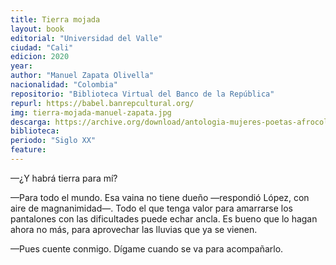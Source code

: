 ```yaml
---
title: Tierra mojada
layout: book
editorial: "Universidad del Valle"
ciudad: "Cali"
edicion: 2020
year: 
author: "Manuel Zapata Olivella"
nacionalidad: "Colombia"
repositorio: "Biblioteca Virtual del Banco de la República"
repurl: https://babel.banrepcultural.org/
img: tierra-mojada-manuel-zapata.jpg
descarga: https://archive.org/download/antologia-mujeres-poetas-afrocolombianas_202109/Tierra%20mojada.pdf
biblioteca: 
periodo: "Siglo XX"
feature: 
---
```

 
 
—¿Y habrá tierra para mí?
 
—Para todo el mundo. Esa vaina no tiene dueño —respondió López, con aire de magnanimidad—. Todo el que tenga valor para amarrarse los pantalones con las dificultades puede echar ancla. Es bueno que lo hagan ahora no más, para aprovechar las lluvias que ya se vienen.
 
—Pues cuente conmigo. Dígame cuando se va para acompañarlo.
